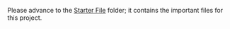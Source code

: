 Please advance to the [Starter File](https://github.com/ChidiNdego/operationalizing-machine-learning/tree/master/starter_files) folder; it contains the important files for this project.